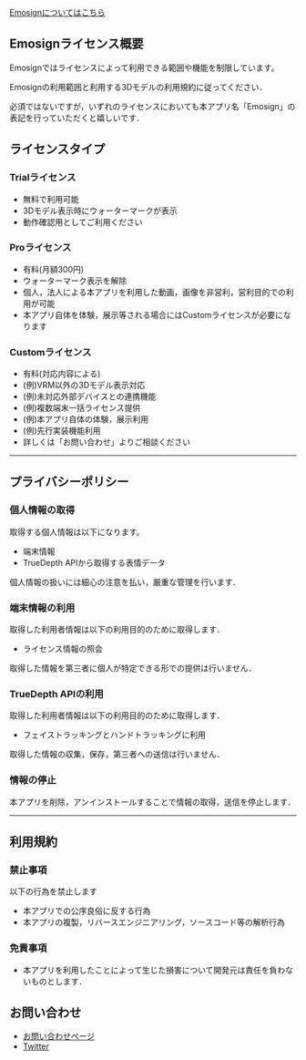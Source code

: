 [Emosignについてはこちら](https://akihiro0105.github.io/EmosignLandingPage/)

## Emosignライセンス概要
Emosignではライセンスによって利用できる範囲や機能を制限しています。

Emosignの利用範囲と利用する3Dモデルの利用規約に従ってください．

必須ではないですが，いずれのライセンスにおいても本アプリ名「Emosign」の表記を行っていただくと嬉しいです．

## ライセンスタイプ
### Trialライセンス
- 無料で利用可能
- 3Dモデル表示時にウォーターマークが表示
- 動作確認用としてご利用ください

### Proライセンス
- 有料(月額300円)
- ウォーターマーク表示を解除
- 個人，法人による本アプリを利用した動画，画像を非営利，営利目的での利用が可能
- 本アプリ自体を体験，展示等される場合にはCustomライセンスが必要になります

### Customライセンス
- 有料(対応内容による)
- (例)VRM以外の3Dモデル表示対応
- (例)未対応外部デバイスとの連携機能
- (例)複数端末一括ライセンス提供
- (例)本アプリ自体の体験，展示利用
- (例)先行実装機能利用
- 詳しくは「お問い合わせ」よりご相談ください

-----

## プライバシーポリシー
### 個人情報の取得
取得する個人情報は以下になります。
- 端末情報
- TrueDepth APIから取得する表情データ

個人情報の扱いには細心の注意を払い，厳重な管理を行います．

### 端末情報の利用
取得した利用者情報は以下の利用目的のために取得します．
- ライセンス情報の照会

取得した情報を第三者に個人が特定できる形での提供は行いません．

### TrueDepth APIの利用
取得した利用者情報は以下の利用目的のために取得します．
- フェイストラッキングとハンドトラッキングに利用

取得した情報の収集，保存，第三者への送信は行いません．

### 情報の停止
本アプリを削除，アンインストールすることで情報の取得，送信を停止します．

-----

## 利用規約
### 禁止事項
以下の行為を禁止します
- 本アプリでの公序良俗に反する行為
- 本アプリの複製，リバースエンジニアリング，ソースコード等の解析行為

### 免責事項
- 本アプリを利用したことによって生じた損害について開発元は責任を負わないものとします．

## お問い合わせ
- [お問い合わせページ](https://docs.google.com/forms/d/e/1FAIpQLSeM6epPLYCkLF4ngk_GQKEzkqP9Fn1FzsuyhnKS3RJylz_Klg/viewform)
- [Twitter](https://twitter.com/akihiro01051)
